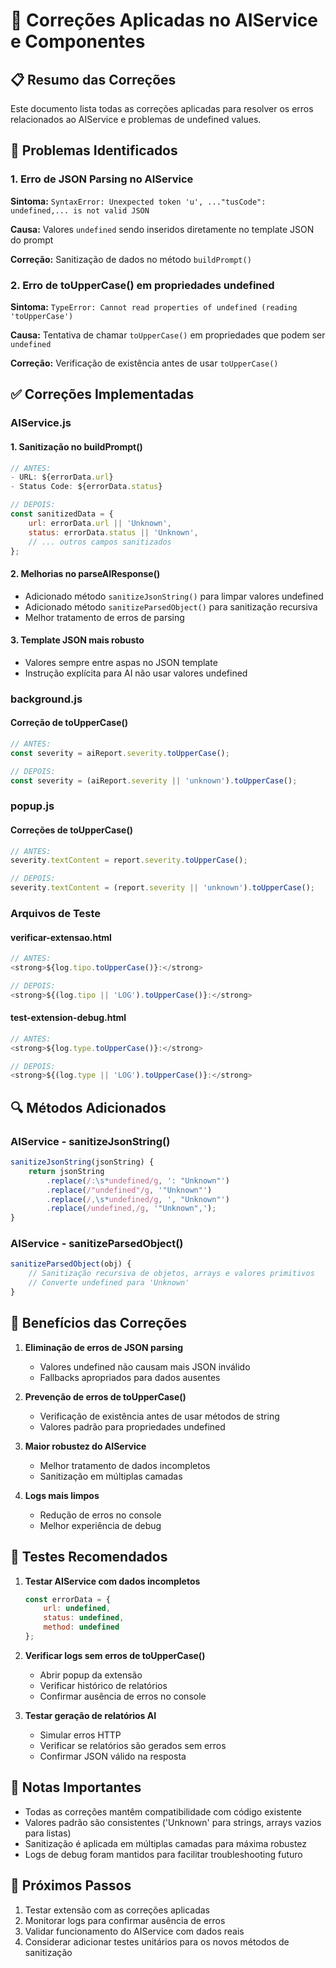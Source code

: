 # 🔧 Correções Aplicadas no AIService e Componentes

## 📋 Resumo das Correções

Este documento lista todas as correções aplicadas para resolver os erros relacionados ao AIService e problemas de undefined values.

## 🚨 Problemas Identificados

### 1. Erro de JSON Parsing no AIService
**Sintoma:** `SyntaxError: Unexpected token 'u', ..."tusCode": undefined,... is not valid JSON`

**Causa:** Valores `undefined` sendo inseridos diretamente no template JSON do prompt

**Correção:** Sanitização de dados no método `buildPrompt()`

### 2. Erro de toUpperCase() em propriedades undefined
**Sintoma:** `TypeError: Cannot read properties of undefined (reading 'toUpperCase')`

**Causa:** Tentativa de chamar `toUpperCase()` em propriedades que podem ser `undefined`

**Correção:** Verificação de existência antes de usar `toUpperCase()`

## ✅ Correções Implementadas

### AIService.js

#### 1. Sanitização no buildPrompt()
```javascript
// ANTES:
- URL: ${errorData.url}
- Status Code: ${errorData.status}

// DEPOIS:
const sanitizedData = {
    url: errorData.url || 'Unknown',
    status: errorData.status || 'Unknown',
    // ... outros campos sanitizados
};
```

#### 2. Melhorias no parseAIResponse()
- Adicionado método `sanitizeJsonString()` para limpar valores undefined
- Adicionado método `sanitizeParsedObject()` para sanitização recursiva
- Melhor tratamento de erros de parsing

#### 3. Template JSON mais robusto
- Valores sempre entre aspas no JSON template
- Instrução explícita para AI não usar valores undefined

### background.js

#### Correção de toUpperCase()
```javascript
// ANTES:
const severity = aiReport.severity.toUpperCase();

// DEPOIS:
const severity = (aiReport.severity || 'unknown').toUpperCase();
```

### popup.js

#### Correções de toUpperCase()
```javascript
// ANTES:
severity.textContent = report.severity.toUpperCase();

// DEPOIS:
severity.textContent = (report.severity || 'unknown').toUpperCase();
```

### Arquivos de Teste

#### verificar-extensao.html
```javascript
// ANTES:
<strong>${log.tipo.toUpperCase()}:</strong>

// DEPOIS:
<strong>${(log.tipo || 'LOG').toUpperCase()}:</strong>
```

#### test-extension-debug.html
```javascript
// ANTES:
<strong>${log.type.toUpperCase()}:</strong>

// DEPOIS:
<strong>${(log.type || 'LOG').toUpperCase()}:</strong>
```

## 🔍 Métodos Adicionados

### AIService - sanitizeJsonString()
```javascript
sanitizeJsonString(jsonString) {
    return jsonString
        .replace(/:\s*undefined/g, ': "Unknown"')
        .replace(/"undefined"/g, '"Unknown"')
        .replace(/,\s*undefined/g, ', "Unknown"')
        .replace(/undefined,/g, '"Unknown",');
}
```

### AIService - sanitizeParsedObject()
```javascript
sanitizeParsedObject(obj) {
    // Sanitização recursiva de objetos, arrays e valores primitivos
    // Converte undefined para 'Unknown'
}
```

## 🎯 Benefícios das Correções

1. **Eliminação de erros de JSON parsing**
   - Valores undefined não causam mais JSON inválido
   - Fallbacks apropriados para dados ausentes

2. **Prevenção de erros de toUpperCase()**
   - Verificação de existência antes de usar métodos de string
   - Valores padrão para propriedades undefined

3. **Maior robustez do AIService**
   - Melhor tratamento de dados incompletos
   - Sanitização em múltiplas camadas

4. **Logs mais limpos**
   - Redução de erros no console
   - Melhor experiência de debug

## 🧪 Testes Recomendados

1. **Testar AIService com dados incompletos**
   ```javascript
   const errorData = {
       url: undefined,
       status: undefined,
       method: undefined
   };
   ```

2. **Verificar logs sem erros de toUpperCase()**
   - Abrir popup da extensão
   - Verificar histórico de relatórios
   - Confirmar ausência de erros no console

3. **Testar geração de relatórios AI**
   - Simular erros HTTP
   - Verificar se relatórios são gerados sem erros
   - Confirmar JSON válido na resposta

## 📝 Notas Importantes

- Todas as correções mantêm compatibilidade com código existente
- Valores padrão são consistentes ('Unknown' para strings, arrays vazios para listas)
- Sanitização é aplicada em múltiplas camadas para máxima robustez
- Logs de debug foram mantidos para facilitar troubleshooting futuro

## 🔄 Próximos Passos

1. Testar extensão com as correções aplicadas
2. Monitorar logs para confirmar ausência de erros
3. Validar funcionamento do AIService com dados reais
4. Considerar adicionar testes unitários para os novos métodos de sanitização